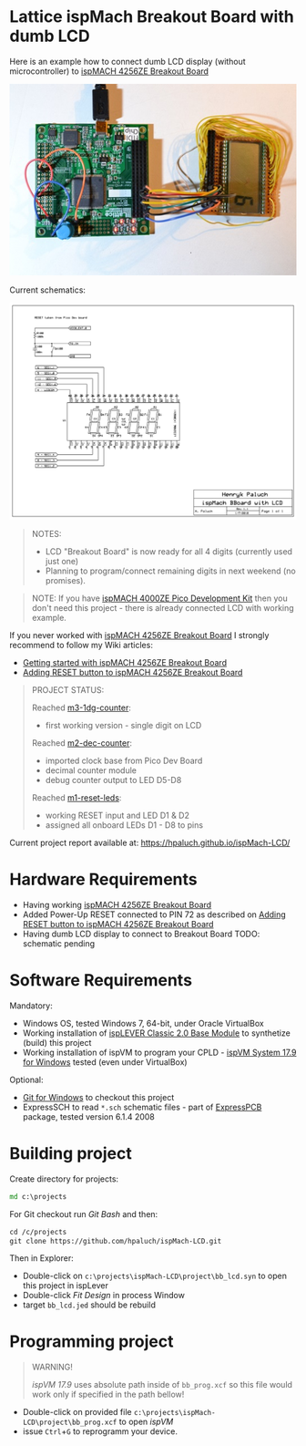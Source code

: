 # Lattice ispMach Breakout Board with dumb LCD

Here is an example how to connect dumb LCD display (without microcontroller)
to [ispMACH 4256ZE Breakout Board][]

![ispMach with LCD](https://github.com/hpaluch/ispMach-LCD/blob/master/images/ispmach-bb-w-lcd.jpg?raw=true)

Current schematics:

![ispMach with LCD Schematics](https://github.com/hpaluch/ispMach-LCD/blob/master/schematic/latt_lcd.png?raw=true)

> NOTES:
>
> * LCD "Breakout Board" is now ready for all 4 digits (currently used just one)
> * Planning to program/connect remaining digits in next weekend (no promises).

> NOTE: If you have [ispMACH 4000ZE Pico Development Kit][] then you don't need this
> project - there is already connected LCD with working example.

If you never worked with [ispMACH 4256ZE Breakout Board][] I strongly
recommend to follow my Wiki articles:

* [Getting started with ispMACH 4256ZE Breakout Board][] 
* [Adding RESET button to ispMACH 4256ZE Breakout Board][]

> PROJECT STATUS:
>
> Reached [m3-1dg-counter](https://github.com/hpaluch/ispMach-LCD/releases/tag/m3-1dg-counter):
> * first working version - single digit on LCD
>
> Reached [m2-dec-counter](https://github.com/hpaluch/ispMach-LCD/releases/tag/m2-dec-counter):
> * imported clock base from Pico Dev Board
> * decimal counter module
> * debug counter output to LED D5-D8
>
> Reached [m1-reset-leds](https://github.com/hpaluch/ispMach-LCD/releases/tag/m1-reset-leds):
> * working RESET input and LED D1 & D2
> * assigned all onboard LEDs D1 - D8 to pins


Current project report available at: https://hpaluch.github.io/ispMach-LCD/

# Hardware Requirements

* Having working [ispMACH 4256ZE Breakout Board]
* Added Power-Up RESET connected to PIN 72
  as described on [Adding RESET button to ispMACH 4256ZE Breakout Board][] 
* Having dumb LCD display to connect to Breakout Board 
  TODO: schematic pending 

# Software Requirements

Mandatory:
* Windows OS, tested Windows 7, 64-bit, under Oracle VirtualBox
* Working installation of [ispLEVER Classic 2.0 Base Module] to
  synthetize (build) this project
* Working installation of ispVM to program your
  CPLD - [ispVM System 17.9 for Windows][] tested (even under VirtualBox)
 

Optional:
* [Git for Windows] to checkout this project 
* ExpressSCH to read `*.sch` schematic files - part
  of [ExpressPCB][] package, tested version 6.1.4 2008 

# Building project

Create directory for projects:

```cmd
md c:\projects
```

For Git checkout run _Git Bash_ and then:
```shell
cd /c/projects
git clone https://github.com/hpaluch/ispMach-LCD.git
```

Then in Explorer:
* Double-click on `c:\projects\ispMach-LCD\project\bb_lcd.syn` to open
  this project in ispLever
* Double-click _Fit Design_ in process Window
* target `bb_lcd.jed` should be rebuild

# Programming project

> WARNING!
>
> _ispVM 17.9_ uses absolute path inside of `bb_prog.xcf` so
> this file would work only if specified in the path bellow!

* Double-click on provided
  file `c:\projects\ispMach-LCD\project\bb_prog.xcf` to open _ispVM_
* issue `Ctrl`+`G` to reprogramm your device.   


[ispMACH 4256ZE Breakout Board]: http://www.latticesemi.com/Products/DevelopmentBoardsAndKits/ispMACH4256ZEBreakoutBoard.aspx
   "ispMACH 4256ZE Breakout Board"

[ispMACH 4000ZE Pico Development Kit]: http://www.latticesemi.com/en/Products/DevelopmentBoardsAndKits/ispMACH4000ZEPicoDevelopmentKit.aspx
   "ispMACH 4000ZE Pico Development Kit"

[Getting started with ispMACH 4256ZE Breakout Board]: https://github.com/hpaluch/hpaluch.github.io/wiki/Getting-started-with-ispMACH-4256ZE-Breakout-Board
   "Getting started with ispMACH 4256ZE Breakout Board" 
   
[Adding RESET button to ispMACH 4256ZE Breakout Board]: https://github.com/hpaluch/hpaluch.github.io/wiki/Adding-RESET-button-to-ispMACH-4256ZE-Breakout-Board
   "Adding RESET button to ispMACH 4256ZE Breakout Board"

[ispVM System 17.9 for Windows]: http://www.latticesemi.com/view_document?document_id=8129
   "ispVM System 17.9 for Windows"
   
[ispLEVER Classic 2.0 Base Module]: http://www.latticesemi.com/view_document?document_id=51098   
   "ispLEVER Classic 2.0 Base Module"
   
[ExpressPCB]: https://www.expresspcb.com/expresspcb/
   "ExpressPCB"
   
[Git for Windows]: https://git-scm.com/download/win
   "Git for Windows"      